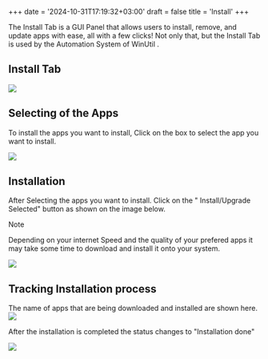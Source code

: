 +++
date = '2024-10-31T17:19:32+03:00'
draft = false
title = 'Install'
+++


<!--
   TODO:
   Make a documentation entry on Automation, and link it in the description of Install Tab, and other places that mention Automation System in this section.
-->

The Install Tab is a GUI Panel that allows users to install, remove, and update apps with ease, all with a few clicks! Not only that, but the Install Tab is used by the Automation System of WinUtil <!-- Documentation Needed, provide a link for Automation System -->.

## Install Tab

![](/images/install/install-apps.png)

## Selecting of the Apps

To install the apps you want to install, Click on the box to select the app you want to install. 

![](/images/install/Select-Apps-to-install-upgrade.png)

## Installation

After Selecting the apps you want to install. Click on the " Install/Upgrade Selected" button as shown on the image below. 
> [!NOTE]
> Depending on your internet Speed and the quality of your prefered apps it may take some time to download and install it onto your system.

![](/images/install/installation.png)

## Tracking Installation process

The name of  apps that are being downloaded and installed are shown here.
![](/images/install/track-progress.png)

After the installation is completed the status changes to  "Installation done"

![](/images/install/Installation-completion.png)

